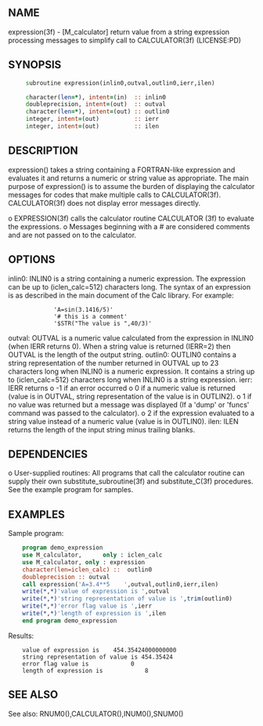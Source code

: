 ## NAME
   expression(3f) - [M_calculator] return value from a string expression
   processing messages to simplify call to CALCULATOR(3f) (LICENSE:PD)
## SYNOPSIS
```fortran
     subroutine expression(inlin0,outval,outlin0,ierr,ilen)

     character(len=*), intent=(in)  :: inlin0
     doubleprecision, intent=(out)  :: outval
     character(len=*), intent=(out) :: outlin0
     integer, intent=(out)          :: ierr
     integer, intent=(out)          :: ilen
```
## DESCRIPTION
   expression() takes a string containing a FORTRAN-like expression and
   evaluates it and returns a numeric or string value as appropriate.
   The main purpose of expression() is to assume the burden of
   displaying the calculator messages for codes that make multiple calls
   to CALCULATOR(3f). CALCULATOR(3f) does not display error messages
   directly.

   o EXPRESSION(3f) calls the calculator routine CALCULATOR
     (3f) to evaluate the expressions.
   o Messages beginning with a # are considered comments and
     are not passed on to the calculator.

## OPTIONS
   inlin0:  INLIN0 is a string containing a numeric expression. The
            expression can be up to (iclen_calc=512) characters long. The
            syntax of an expression is as described in the main document
            of the Calc library. For example:
```text
             'A=sin(3.1416/5)'
             '# this is a comment'
             '$STR("The value is ",40/3)'
```

   outval:  OUTVAL is a numeric value calculated from the expression in
            INLIN0 (when IERR returns 0). When a string value is returned
            (IERR=2) then OUTVAL is the length of the output string.
   outlin0:
            OUTLIN0 contains a string representation of the number
            returned in OUTVAL up to 23 characters long when INLIN0 is a
            numeric expression. It contains a string up to
            (iclen_calc=512) characters long when INLIN0 is a string
            expression.
   ierr:  IERR returns
          o -1 if an error occurred
          o 0 if a numeric value is returned (value is in OUTVAL, string
            representation of the value is in OUTLIN2).
          o 1 if no value was returned but a message was displayed (If a
            'dump' or 'funcs' command was passed to the calculator).
          o 2 if the expression evaluated to a string value instead of a
            numeric value (value is in OUTLIN0).
   ilen:   ILEN returns the length of the input string minus trailing
           blanks.
## DEPENDENCIES
   o User-supplied routines: All programs that call the calculator
     routine can supply their own substitute_subroutine(3f) and
     substitute_C(3f) procedures. See the example program for samples.
## EXAMPLES
   Sample program:
```fortran
    program demo_expression
    use M_calculator,      only : iclen_calc
    use M_calculator, only : expression
    character(len=iclen_calc) ::  outlin0
    doubleprecision :: outval
    call expression('A=3.4**5    ',outval,outlin0,ierr,ilen)
    write(*,*)'value of expression is ',outval
    write(*,*)'string representation of value is ',trim(outlin0)
    write(*,*)'error flag value is ',ierr
    write(*,*)'length of expression is ',ilen
    end program demo_expression
```
Results:
```text
    value of expression is    454.35424000000000
    string representation of value is 454.35424
    error flag value is            0
    length of expression is            8
```
## SEE ALSO
   See also: RNUM0(),CALCULATOR(),INUM0(),SNUM0()
